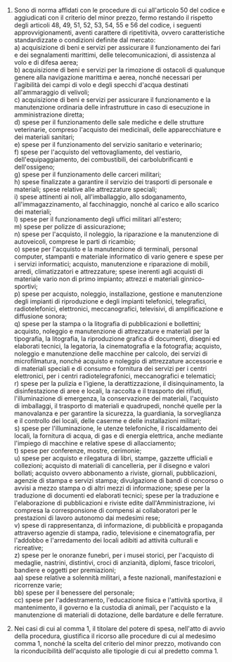1. Sono di norma affidati con le procedure di cui all'articolo 50 del codice e aggiudicati con il criterio del minor prezzo, fermo restando il rispetto degli articoli 48, 49, 51,  52,  53,  54,  55  e  56  del codice,  i   seguenti   approvvigionamenti,   aventi   carattere   di ripetitività, ovvero  caratteristiche  standardizzate  o  condizioni definite dal mercato:<br>a) acquisizione di beni e servizi per assicurare il funzionamento dei fari  e  dei  segnalamenti  marittimi,  delle  telecomunicazioni,  di assistenza al volo e di difesa aerea;<br>b) acquisizione di beni e servizi per la  rimozione  di  ostacoli  di qualunque  genere  alla  navigazione  marittima  e   aerea,   nonché necessari per l'agibilità dei campi di volo e degli specchi  d'acqua destinati all'ammaraggio di velivoli;<br>c) acquisizione di beni e servizi per assicurare il  funzionamento  e la manutenzione ordinaria delle infrastrutture in caso di  esecuzione in amministrazione diretta;<br>d) spese per il funzionamento delle sale mediche  e  delle  strutture veterinarie,    compreso    l'acquisto    dei    medicinali,    delle apparecchiature e dei materiali sanitari;<br>e) spese per il funzionamento del servizio sanitario e veterinario;<br>f)  spese  per  l'acquisto  del  vettovagliamento,   del   vestiario, dell'equipaggiamento,  dei  combustibili,  dei  carbolubrificanti   e dell'ossigeno;<br>g) spese per il funzionamento delle carceri militari;<br>h) spese  finalizzate  a  garantire  il  servizio  dei  trasporti  di personale e materiali; spese relative alle attrezzature speciali;<br>i) spese  attinenti  ai  noli,  all'imballaggio,  allo  sdoganamento, all'immagazzinamento, al  facchinaggio,  nonché  al  carico  e  allo scarico dei materiali;<br>l) spese per il funzionamento degli uffici militari all'estero;<br>m) spese per polizze di assicurazione;<br>n)  spese  per  l'acquisto,  il  noleggio,  la   riparazione   e   la manutenzione di autoveicoli, comprese le parti di ricambio;<br>o) spese per l'acquisto e  la  manutenzione  di  terminali,  personal computer, stampanti e materiale informatico di vario genere  e  spese per i servizi informatici; acquisto, manutenzione  e  riparazione  di mobili, arredi, climatizzatori e attrezzature;  spese  inerenti  agli acquisti di  materiale  vario  non  di  primo  impianto;  attrezzi  e materiali ginnico-sportivi;<br>p)  spese  per  acquisto,   noleggio,   installazione,   gestione   e manutenzione  degli  impianti  di  riproduzione  e   degli   impianti telefonici, telegrafici, radiotelefonici, elettronici, meccanografici, televisivi, di amplificazione e diffusione sonora;<br>q) spese per la stampa o la litografia di pubblicazioni e bollettini; acquisto, noleggio e manutenzione di attrezzature e materiali per  la tipografia, la litografia,  la  riproduzione  grafica  di  documenti, disegni ed elaborati tecnici, la legatoria, la  cinematografia  e  la fotografia; acquisto, noleggio  e  manutenzione  delle  macchine  per calcolo, dei servizi di microfilmatura, nonché acquisto  e  noleggio di attrezzature accessorie e di materiali speciali  e  di  consumo  e fornitura  dei  servizi  per  i  centri  elettronici,  per  i  centri radiotelegrafonici, meccanografici e telematici;<br>r)  spese  per  la  pulizia  e  l'igiene,  la   derattizzazione,   il disinquinamento, la disinfestazione di aree e locali, la  raccolta  e il  trasporto  dei  rifiuti,   l'illuminazione   di   emergenza,   la conservazione dei materiali, l'acquisto di imballaggi,  il  trasporto di materiali e quadrupedi, nonché quelle per la  manovalanza  e  per garantire la sicurezza, la guardiania, la sorveglianza e il controllo dei locali, delle caserme e delle installazioni militari;<br>s) spese per l'illuminazione, le utenze telefoniche, il riscaldamento dei locali, la fornitura di acqua, di gas  e  di  energia  elettrica, anche  mediante  l'impiego  di   macchine   e   relative   spese   di allacciamento;<br>t) spese per conferenze, mostre, cerimonie;<br>u) spese  per  acquisto  e  rilegatura  di  libri,  stampe,  gazzette ufficiali  e  collezioni;  acquisto  di  materiali  di   cancelleria, per  il  disegno  e  valori   bollati;   acquisto   ovvero abbonamento a riviste, giornali, pubblicazioni, agenzie di  stampa  e servizi stampa; divulgazione di bandi di concorso o  avvisi  a  mezzo stampa o di altri mezzi di informazione; spese per la  traduzione  di documenti  ed  elaborati  tecnici;  spese   per   la   traduzione   e l'elaborazione di pubblicazioni e riviste edite dall'Amministrazione, ivi compresa la corresponsione di compensi ai  collaboratori  per  le prestazioni di lavoro autonomo dai medesimi rese;<br>v)  spese  di  rappresentanza,  di  informazione,  di  pubblicità  e propaganda  attraverso  agenzie  di  stampa,  radio,  televisione   e cinematografia, per l'addobbo e l'arredamento dei locali  adibiti  ad attività culturali e ricreative;<br>z) spese per le onoranze funebri, per i musei storici, per l'acquisto di medaglie, nastrini,  distintivi,  croci  di  anzianità,  diplomi, fasce tricolori, bandiere e oggetti per premiazioni;<br>aa)  spese  relative  a  solennità  militari,  a  feste   nazionali, manifestazioni e ricorrenze varie;<br>bb) spese per il benessere del personale;<br>cc) spese per  l'addestramento,  l'educazione  fisica  e  l'attività sportiva, il mantenimento, il governo e la custodia di  animali,  per l'acquisto  e  la  manutenzione  di  materiali  di  dotazione,  delle bardature e delle ferrature. 

2. Nei casi di cui al comma 1,  il  titolare  del  potere  di  spesa, nell'atto di  avvio  della  procedura,  giustifica  il  ricorso  alle procedure di cui al medesimo comma 1, nonché la scelta del  criterio del minor prezzo, motivando  con  la  riconducibilità dell'acquisto alle tipologie di cui al predetto comma 1. 
